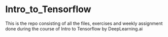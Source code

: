 # Intro_to_Tensorflow

This is the repo consisting of all the files, exercises and weekly assignment done during the course of Intro to Tensorflow by DeepLearning.ai
